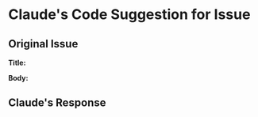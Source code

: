 # Claude's Code Suggestion for Issue #

## Original Issue
**Title:** 

**Body:**


## Claude's Response


